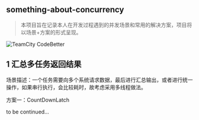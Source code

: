 ## something-about-concurrency
> 本项目旨在记录本人在开发过程遇到的并发场景和常用的解决方案，项目将以场景+方案的形式呈现。

![TeamCity CodeBetter](https://img.shields.io/teamcity/codebetter/bt428.svg)

## 1 汇总多任务返回结果

场景描述：一个任务需要向多个系统请求数据，最后进行汇总输出，或者进行统一操作，如果串行执行，会比较耗时，故考虑采用多线程做法。

方案一：CountDownLatch

to be continued...